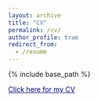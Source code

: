```yaml
---
layout: archive
title: "CV"
permalink: /cv/
author_profile: true
redirect_from:
  - /resume
---
```


{% include base_path %}

<a href="http://relugzosiraba.github.io/CV/CV_BarisOzguler_11_14_2022.pdf" style="color:Navy;">Click here for my CV</a>
